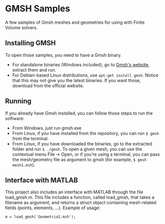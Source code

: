 # GMSH Samples
A few samples of Gmsh meshes and geometries for using with Finite Volume solvers.

## Installing GMSH
To open those samples, you need to have a Gmsh binary.
* For standalone binaries (Windows included), go to [Gmsh's website](http://gmsh.info/), extract them and run.
* For Debian-based Linux distributions, use `apt-get install gmsh`. Notice that this may not give you the latest binaries. If you want those, download from the official website.

## Running
If you already have Gmsh installed, you can follow those steps to run the software:
* From Windows, just run gmsh.exe
* From Linux, if you have installed from the repository, you can run `$ gmsh` from the terminal.
* From Linux, if you have downloaded the binaries, go to the extracted folder and run `$ ./gmsh`.
To open a given mesh, you can use the contextual menu File -> Open, or if you're using a terminal, you can pass the mesh/geometry file as argument to gmsh (for example, `$ gmsh mesh1.msh`).

## Interface with MATLAB
This project also includes an interface with MATLAB through the file load_gmsh.m. This file includes a function, called load_gmsh, that takes a filename as argument, and returns a struct object containing mesh-related fields (points, elements, ...).
Example of usage:
```
m = load_gmsh('Geometria1.msh');
```
